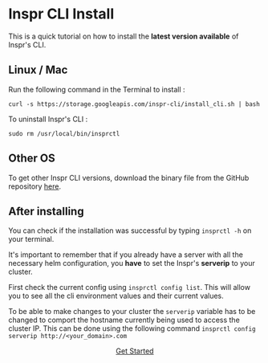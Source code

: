 # Inspr CLI Install

This is a quick tutorial on how to install the **latest version available** of Inspr's CLI.

## Linux / Mac

Run the following command in the Terminal to install :

```
curl -s https://storage.googleapis.com/inspr-cli/install_cli.sh | bash
```

To uninstall Inspr's CLI :

```
sudo rm /usr/local/bin/insprctl
```

## Other OS

To get other Inspr CLI versions, download the binary file from the GitHub repository [here](https://github.com/inspr/inspr/releases).

## After installing

You can check if the installation was successful by typing `insprctl -h` on your terminal.

It's important to remember that if you already have a server with all the necessary helm configuration, you **have** to set the Inspr's **serverip** to your cluster.

First check the current config using `insprctl config list`.
This will allow you to see all the cli environment values and their current values.

To be able to make changes to your cluster the `serverip` variable has to be changed to comport the hostname currently being used to access the cluster IP. This can be done using the following command
`insprctl config serverip http://<your_domain>.com`

[<center>Get Started</center>](readme.md)

